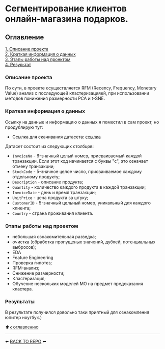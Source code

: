 # Сегментирование клиентов онлайн-магазина подарков.

## Оглавление  
[1. Описание проекта](#Описание-проекта)  
[2. Краткая информация о данных](#Краткая-информация-о-данных)  
[3. Этапы работы над проектом](#Этапы-работы-над-проектом)  
[4. Результат](#Результаты)

### Описание проекта    
По сути, в проекте осуществляется RFM (Recency, Frequency, Monetary Value) анализ с последующей кластеризацияей, при использовании методов понижения размерности PCA и t-SNE.

### Краткая информация о данных
Ссылку на данные и информацию о данных я поместил в сам проект, но продублирую тут:

- Ссылка для скачивания датасета: [ссылка](https://archive.ics.uci.edu/dataset/352/online+retail)

Датасет состоит из следующих столбцов:
- `InvoiceNo` - 6-значный целый номер, присваиваемый каждой транзакции. Если этот код начинается с буквы "c", это означает отмену транзакции;
- `StockCode` - 5-значное целое число, присваиваемое каждому отдельному продукту;
- `Description` - описание продукта;
- `Quantity` - количество каждого продукта в каждой транзакции;
- `InvoiceDate` - день и время транзакции;
- `UnitPrice` - цена продукта за штуку;
- `CustomerID` - 5-значный цельный номер, уникальный для каждого клиента;
- `Country` - страна проживания клиента.


### Этапы работы над проектом  
- небольшая ознакомительная разведка;
- очистка (обработка пропущеных значений, дублей, потенциальных выбросов);
- EDA
- Feature Engineering
- Проверка гипотез;
- RFM-анализ;
- Снижение размерности;
- Кластеризация;
- Обучение нескольких моделей МО на предмет предсказания кластера.

### Результаты 
В результате получился довольно таки приятный для ознакомления юпитер ноутбук.)

:arrow_up:[к оглавлению](#Оглавление)

---

⬅️ [BACK TO REPO](https://github.com/Akialema/PROJECTS.EDU/tree/main) ⬅️